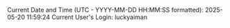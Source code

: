 Current Date and Time (UTC - YYYY-MM-DD HH:MM:SS formatted): 2025-05-20 11:59:24
Current User's Login: luckyaiman
